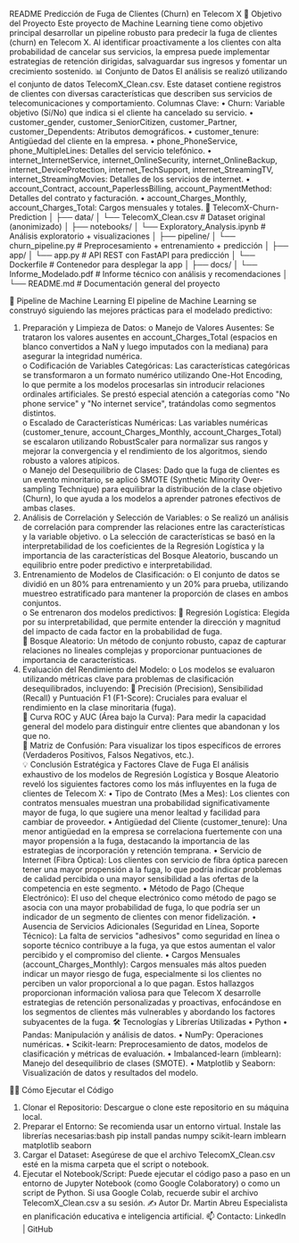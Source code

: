 README
Predicción de Fuga de Clientes (Churn) en Telecom X
🎯 Objetivo del Proyecto
Este proyecto de Machine Learning tiene como objetivo principal desarrollar un pipeline robusto para predecir la fuga de clientes (churn) en Telecom X. Al identificar proactivamente a los clientes con alta probabilidad de cancelar sus servicios, la empresa puede implementar estrategias de retención dirigidas, salvaguardar sus ingresos y fomentar un crecimiento sostenido.
📊 Conjunto de Datos
El análisis se realizó utilizando el conjunto de datos TelecomX_Clean.csv. Este dataset contiene registros de clientes con diversas características que describen sus servicios de telecomunicaciones y comportamiento.
Columnas Clave:
•	Churn: Variable objetivo (Sí/No) que indica si el cliente ha cancelado su servicio.
•	customer_gender, customer_SeniorCitizen, customer_Partner, customer_Dependents: Atributos demográficos.
•	customer_tenure: Antigüedad del cliente en la empresa.
•	phone_PhoneService, phone_MultipleLines: Detalles del servicio telefónico.
•	internet_InternetService, internet_OnlineSecurity, internet_OnlineBackup, internet_DeviceProtection, internet_TechSupport, internet_StreamingTV, internet_StreamingMovies: Detalles de los servicios de internet.
•	account_Contract, account_PaperlessBilling, account_PaymentMethod: Detalles del contrato y facturación.
•	account_Charges_Monthly, account_Charges_Total: Cargos mensuales y totales.
📁 TelecomX-Churn-Prediction
│
├── data/
│ └── TelecomX_Clean.csv # Dataset original (anonimizado)
│
├── notebooks/
│ └── Exploratory_Analysis.ipynb # Análisis exploratorio + visualizaciones
│
├── pipeline/
│ └── churn_pipeline.py # Preprocesamiento + entrenamiento + predicción
│
├── app/
│ └── app.py # API REST con FastAPI para predicción
│ └── Dockerfile # Contenedor para desplegar la app
│
├── docs/
│ └── Informe_Modelado.pdf # Informe técnico con análisis y recomendaciones
│
└── README.md # Documentación general del proyecto

🚀 Pipeline de Machine Learning
El pipeline de Machine Learning se construyó siguiendo las mejores prácticas para el modelado predictivo:
1.	Preparación y Limpieza de Datos:
o	Manejo de Valores Ausentes: Se trataron los valores ausentes en account_Charges_Total (espacios en blanco convertidos a NaN y luego imputados con la mediana) para asegurar la integridad numérica.   
o	Codificación de Variables Categóricas: Las características categóricas se transformaron a un formato numérico utilizando One-Hot Encoding, lo que permite a los modelos procesarlas sin introducir relaciones ordinales artificiales. Se prestó especial atención a categorías como "No phone service" y "No internet service", tratándolas como segmentos distintos.   
o	Escalado de Características Numéricas: Las variables numéricas (customer_tenure, account_Charges_Monthly, account_Charges_Total) se escalaron utilizando RobustScaler para normalizar sus rangos y mejorar la convergencia y el rendimiento de los algoritmos, siendo robusto a valores atípicos.   
o	Manejo del Desequilibrio de Clases: Dado que la fuga de clientes es un evento minoritario, se aplicó SMOTE (Synthetic Minority Over-sampling Technique) para equilibrar la distribución de la clase objetivo (Churn), lo que ayuda a los modelos a aprender patrones efectivos de ambas clases.   
2.	Análisis de Correlación y Selección de Variables:
o	Se realizó un análisis de correlación para comprender las relaciones entre las características y la variable objetivo.
o	La selección de características se basó en la interpretabilidad de los coeficientes de la Regresión Logística y la importancia de las características del Bosque Aleatorio, buscando un equilibrio entre poder predictivo e interpretabilidad.   
3.	Entrenamiento de Modelos de Clasificación:
o	El conjunto de datos se dividió en un 80% para entrenamiento y un 20% para prueba, utilizando muestreo estratificado para mantener la proporción de clases en ambos conjuntos.   
o	Se entrenaron dos modelos predictivos:
	Regresión Logística: Elegida por su interpretabilidad, que permite entender la dirección y magnitud del impacto de cada factor en la probabilidad de fuga.   
	Bosque Aleatorio: Un método de conjunto robusto, capaz de capturar relaciones no lineales complejas y proporcionar puntuaciones de importancia de características.   
4.	Evaluación del Rendimiento del Modelo:
o	Los modelos se evaluaron utilizando métricas clave para problemas de clasificación desequilibrados, incluyendo:
	Precisión (Precision), Sensibilidad (Recall) y Puntuación F1 (F1-Score): Cruciales para evaluar el rendimiento en la clase minoritaria (fuga).   
	Curva ROC y AUC (Área bajo la Curva): Para medir la capacidad general del modelo para distinguir entre clientes que abandonan y los que no.   
	Matriz de Confusión: Para visualizar los tipos específicos de errores (Verdaderos Positivos, Falsos Negativos, etc.).   
💡 Conclusión Estratégica y Factores Clave de Fuga
El análisis exhaustivo de los modelos de Regresión Logística y Bosque Aleatorio reveló los siguientes factores como los más influyentes en la fuga de clientes de Telecom X:
•	Tipo de Contrato (Mes a Mes): Los clientes con contratos mensuales muestran una probabilidad significativamente mayor de fuga, lo que sugiere una menor lealtad y facilidad para cambiar de proveedor.
•	Antigüedad del Cliente (customer_tenure): Una menor antigüedad en la empresa se correlaciona fuertemente con una mayor propensión a la fuga, destacando la importancia de las estrategias de incorporación y retención temprana.
•	Servicio de Internet (Fibra Óptica): Los clientes con servicio de fibra óptica parecen tener una mayor propensión a la fuga, lo que podría indicar problemas de calidad percibida o una mayor sensibilidad a las ofertas de la competencia en este segmento.
•	Método de Pago (Cheque Electrónico): El uso del cheque electrónico como método de pago se asocia con una mayor probabilidad de fuga, lo que podría ser un indicador de un segmento de clientes con menor fidelización.
•	Ausencia de Servicios Adicionales (Seguridad en Línea, Soporte Técnico): La falta de servicios "adhesivos" como seguridad en línea o soporte técnico contribuye a la fuga, ya que estos aumentan el valor percibido y el compromiso del cliente.
•	Cargos Mensuales (account_Charges_Monthly): Cargos mensuales más altos pueden indicar un mayor riesgo de fuga, especialmente si los clientes no perciben un valor proporcional a lo que pagan.
Estos hallazgos proporcionan información valiosa para que Telecom X desarrolle estrategias de retención personalizadas y proactivas, enfocándose en los segmentos de clientes más vulnerables y abordando los factores subyacentes de la fuga.
🛠️ Tecnologías y Librerías Utilizadas
•	Python
•	Pandas: Manipulación y análisis de datos.
•	NumPy: Operaciones numéricas.
•	Scikit-learn: Preprocesamiento de datos, modelos de clasificación y métricas de evaluación.
•	Imbalanced-learn (imblearn): Manejo del desequilibrio de clases (SMOTE).
•	Matplotlib y Seaborn: Visualización de datos y resultados del modelo.

🏃‍♀️ Cómo Ejecutar el Código
1.	Clonar el Repositorio: Descargue o clone este repositorio en su máquina local.
2.	Preparar el Entorno: Se recomienda usar un entorno virtual. Instale las librerías necesarias:bash pip install pandas numpy scikit-learn imblearn matplotlib seaborn
3.	Cargar el Dataset: Asegúrese de que el archivo TelecomX_Clean.csv esté en la misma carpeta que el script o notebook.
4.	Ejecutar el Notebook/Script: Puede ejecutar el código paso a paso en un entorno de Jupyter Notebook (como Google Colaboratory) o como un script de Python. Si usa Google Colab, recuerde subir el archivo TelecomX_Clean.csv a su sesión.
   ✍️ Autor Dr. Martin Abreu
    Especialista en planificación educativa e inteligencia artificial.
   📫 Contacto: LinkedIn | GitHub


